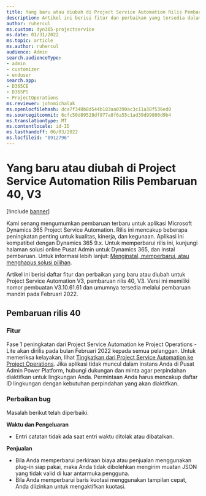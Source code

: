 ```yaml
---
title: Yang baru atau diubah di Project Service Automation Rilis Pembaruan 40, V3
description: Artikel ini berisi fitur dan perbaikan yang tersedia dalam Rilis Pembaruan Microsoft Dynamics 365 Project Service Automation 40, V3.
author: ruhercul
ms.custom: dyn365-projectservice
ms.date: 01/31/2022
ms.topic: article
ms.author: ruhercul
audience: Admin
search.audienceType:
- admin
- customizer
- enduser
search.app:
- D365CE
- D365PS
- ProjectOperations
ms.reviewer: johnmichalak
ms.openlocfilehash: dca7f340b8d544b183aa0390ac3c11a38f536ed0
ms.sourcegitcommit: 6cfc50d89528df977a8f6a55c1ad39d99800d9b4
ms.translationtype: MT
ms.contentlocale: id-ID
ms.lasthandoff: 06/03/2022
ms.locfileid: "8912796"
---
```

# <a name="whats-new-or-changed-in-project-service-automation-update-release-40-v3"></a>Yang baru atau diubah di Project Service Automation Rilis Pembaruan 40, V3

[!include [banner](../includes/psa-now-project-operations.md)]

Kami senang mengumumkan pembaruan terbaru untuk aplikasi Microsoft Dynamics 365 Project Service Automation. Rilis ini mencakup beberapa peningkatan penting untuk kualitas, kinerja, dan kegunaan. Aplikasi ini kompatibel dengan Dynamics 365 9.x. Untuk memperbarui rilis ini, kunjungi halaman solusi online Pusat Admin untuk Dynamics 365, dan instal pembaruan. Untuk informasi lebih lanjut: [Menginstal, memperbarui, atau menghapus solusi pilihan](/power-platform/admin/install-remove-preferred-solution).

Artikel ini berisi daftar fitur dan perbaikan yang baru atau diubah untuk Project Service Automation V3, pembaruan rilis 40, V3. Versi ini memiliki nomor pembuatan V3.10.61.61 dan umumnya tersedia melalui pembaruan mandiri pada Februari 2022.

## <a name="update-release-40"></a>Pembaruan rilis 40

### <a name="features"></a>Fitur
Fase 1 peningkatan dari Project Service Automation ke Project Operations - Lite akan dirilis pada bulan Februari 2022 kepada semua pelanggan. Untuk memeriksa kelayakan, lihat [Tingkatkan dari Project Service Automation ke Project Operations](upgrade-project-operations-non-stocked.md). Jika aplikasi tidak muncul dalam instans Anda di Pusat Admin Power Platform, hubungi dukungan dan minta agar perpindahan diaktifkan untuk lingkungan Anda. Permintaan Anda harus mencakup daftar ID lingkungan dengan kebutuhan perpindahan yang akan diaktifkan.

### <a name="bug-fixes"></a>Perbaikan bug

Masalah berikut telah diperbaiki.

**Waktu dan Pengeluaran**
- Entri catatan tidak ada saat entri waktu ditolak atau dibatalkan. 

**Penjualan**

- Bila Anda memperbarui perkiraan biaya atau penjualan menggunakan plug-in siap pakai, maka Anda tidak dibolehkan mengirim muatan JSON yang tidak valid di luar antarmuka pengguna.
- Bila Anda memperbarui baris kuotasi menggunakan tampilan cepat, Anda diizinkan untuk mengaktifkan kuotasi.
